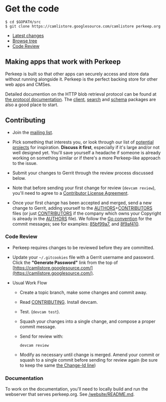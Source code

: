 # Get the code

    $ cd $GOPATH/src
    $ git clone https://camlistore.googlesource.com/camlistore perkeep.org

-   [Latest changes](https://camlistore.googlesource.com/camlistore)
-   [Browse
    tree](https://camlistore.googlesource.com/camlistore/+/master)
-   [Code Review](https://camlistore-review.googlesource.com/)

## Making apps that work with Perkeep

Perkeep is built so that other apps can securely access and store
data without running alongside it. Perkeep is the perfect backing
store for other web apps and CMSes.

Detailed documention on the HTTP blob retrieval protocol can be found at
[the protocol documentation](/doc/protocol). The [client](/pkg/client),
[search](/pkg/search) and [schema](/pkg/schema) packages are also a good
place to start.

## Contributing

-   Join the [mailing list](https://groups.google.com/group/camlistore).

-   Pick something that interests you, or look through our list of
    [potential projects](/doc/todo) for inspiration. **Discuss it
    first**, especially if it's large and/or not well designed yet.
    You'll save yourself a headache if someone is already working on
    something similar or if there's a more Perkeep-like approach to
    the issue.

-   Submit your changes to Gerrit through the review process discussed below.

-   Note that before sending your first change for review (`devcam review`),
    you'll need to agree to a [Contributor License Agreement](https://cla.developers.google.com).

-   Once your first change has been accepted and merged, send a new change to
    Gerrit, adding yourself to the
    [AUTHORS](https://camlistore.googlesource.com/camlistore/+/master/AUTHORS)+[CONTRIBUTORS](https://camlistore.googlesource.com/camlistore/+/master/CONTRIBUTORS)
    files (or just
    [CONTRIBUTORS](https://camlistore.googlesource.com/camlistore/+/master/CONTRIBUTORS)
    if the company which owns your Copyright is already in the
    [AUTHORS](https://camlistore.googlesource.com/camlistore/+/master/AUTHORS)
    file). We follow the
    [Go convention](https://golang.org/doc/contribute.html#copyright)
    for the commit messages; see for examples:
    [85bf99a7](https://perkeep.org/gw/85bf99a7), and
    [8f9af410](https://perkeep.org/gw/8f9af410).

### Code Review

-   Perkeep requires changes to be reviewed before they are
    committed.

-   Update your `~/.gitcookies` file with a Gerrit username and password.
    Click the **"Generate Password"** link from the top of
    [https://camlistore.googlesource.com/](https://camlistore.googlesource.com/).

-   Usual Work Flow

    -   Create a topic branch, make some changes and commit away.

    -   Read
        [CONTRIBUTING](https://camlistore.googlesource.com/camlistore/+/master/CONTRIBUTING.md).
        Install devcam.

    -   Test. (`devcam test`).

    -   Squash your changes into a single change, and compose a proper
        commit message.
    -   Send for review with:

            devcam review

    -   Modify as necessary until change is merged. Amend your commit or
        squash to a single commit before sending for review again (be
        sure to keep the same [the Change-Id
        line](http://gerrit.googlecode.com/svn/documentation/2.2.1/user-changeid.html))

### Documentation

To work on the documentation, you'll need to locally build and run the webserver
that serves perkeep.org. See
[/website/README.md](https://camlistore.googlesource.com/camlistore/+/master/website/README.md).
